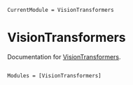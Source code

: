 ```@meta
CurrentModule = VisionTransformers
```

# VisionTransformers

Documentation for [VisionTransformers](https://github.com/JoshuaBillson/VisionTransformers.jl).

```@index
```

```@autodocs
Modules = [VisionTransformers]
```
